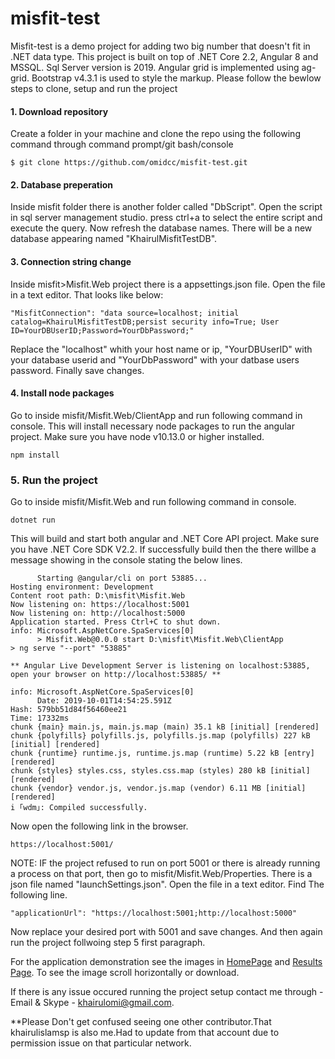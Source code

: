 # misfit-test

Misfit-test is a demo project for adding two big number that doesn't fit in .NET data type. This project is built on top of .NET Core 2.2, Angular 8 and MSSQL. Sql Server version is 2019.
Angular grid is implemented using ag-grid. Bootstrap v4.3.1 is used to style the markup. 
Please follow the bewlow steps to clone, setup and run the project

#### 1. Download repository
Create a folder in your machine and clone the repo using the following command through command prompt/git bash/console

    $ git clone https://github.com/omidcc/misfit-test.git

#### 2. Database preperation
Inside misfit folder there is another folder called "DbScript". Open the script in sql server management studio. press ctrl+a to select the entire script and execute the query. Now refresh the database names. There will be a new database appearing named "KhairulMisfitTestDB".

#### 3. Connection string change
Inside misfit>Misfit.Web project there is a appsettings.json file. 
Open the file in a text editor. That looks like below:
```
"MisfitConnection": "data source=localhost; initial catalog=KhairulMisfitTestDB;persist security info=True; User ID=YourDBUserID;Password=YourDbPassword;"
```
Replace the "localhost" whith your host name or ip, "YourDBUserID" with your database userid and "YourDbPassword" with your datbase users password. Finally save changes.

#### 4. Install node packages
Go to inside misfit/Misfit.Web/ClientApp and run following command in console. This will install necessary node packages to run the angular project. Make sure you have node v10.13.0 or higher installed.
```
npm install
```
### 5. Run the project
Go to inside misfit/Misfit.Web and run following command in console. 
```
dotnet run
```
This will build and start both angular and .NET Core API project. Make sure you have .NET Core SDK V2.2. If successfully build then the there willbe a message showing in the console stating the below lines.
```info: Microsoft.AspNetCore.SpaServices[0]
      Starting @angular/cli on port 53885...
Hosting environment: Development
Content root path: D:\misfit\Misfit.Web
Now listening on: https://localhost:5001
Now listening on: http://localhost:5000
Application started. Press Ctrl+C to shut down.
info: Microsoft.AspNetCore.SpaServices[0]
      > Misfit.Web@0.0.0 start D:\misfit\Misfit.Web\ClientApp
> ng serve "--port" "53885"

** Angular Live Development Server is listening on localhost:53885, open your browser on http://localhost:53885/ **

info: Microsoft.AspNetCore.SpaServices[0]
      Date: 2019-10-01T14:54:25.591Z
Hash: 579bb51d84f56460ee21
Time: 17332ms
chunk {main} main.js, main.js.map (main) 35.1 kB [initial] [rendered]
chunk {polyfills} polyfills.js, polyfills.js.map (polyfills) 227 kB [initial] [rendered]
chunk {runtime} runtime.js, runtime.js.map (runtime) 5.22 kB [entry] [rendered]
chunk {styles} styles.css, styles.css.map (styles) 280 kB [initial] [rendered]
chunk {vendor} vendor.js, vendor.js.map (vendor) 6.11 MB [initial] [rendered]
i ｢wdm｣: Compiled successfully.
```
Now open the following link in the browser.
```
https://localhost:5001/
```
NOTE: IF the project refused to run on port 5001 or there is already running a process on that port, then go to misfit/Misfit.Web/Properties. There is a json file named "launchSettings.json". Open the file in a text editor. Find The following line.
```
"applicationUrl": "https://localhost:5001;http://localhost:5000"
```
Now replace your desired port with 5001 and save changes. And then again run the project follwoing step 5 first paragraph.

For the application demonstration see the images in [HomePage](https://github.com/omidcc/misfit-test/blob/master/home.png) and  [Results Page](https://github.com/omidcc/misfit-test/blob/master/results.png). To see the image scroll horizontally or download.

If there is any issue occured running the project setup contact me through -
Email & Skype - khairulomi@gmail.com. 

**Please Don't get confused seeing one other contributor.That khairulislamsp is also me.Had to update from that account due to permission issue on that particular network.


